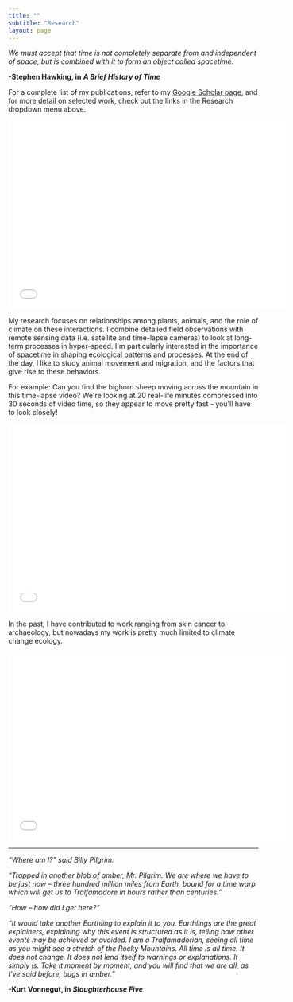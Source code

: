 ```yaml
---
title: ""
subtitle: "Research"
layout: page
---
```

  
*We must accept that time is not completely separate from and independent of space, but is combined with it to form an object called spacetime.*  
  
**-Stephen Hawking, in** ***A Brief History of Time***

For a complete list of my publications, refer to my [Google Scholar page](https://scholar.google.com/citations?hl=en&user=VPd60tMAAAAJ&view_op=list_works&sortby=pubdate), and for more detail on selected work, check out the links in the Research dropdown menu above. 
  
<iframe width="560" height="380" src="/mov/BA-05.mp4" frameborder="0" allowfullscreen></iframe>
  
My research focuses on relationships among plants, animals, and the role of climate on these interactions. I combine detailed field observations with remote sensing data (i.e. satellite and time-lapse cameras) to look at long-term processes in hyper-speed. I'm particularly interested in the importance of spacetime in shaping ecological patterns and processes. At the end of the day, I like to study animal movement and migration, and the factors that give rise to these behaviors.  
  
For example: Can you find the bighorn sheep moving across the mountain in this time-lapse video? We're looking at 20 real-life minutes compressed into 30 seconds of video time, so they appear to move pretty fast - you'll have to look closely!  
  
<iframe width="560" height="380" src="/mov/BighornMvmt.mp4" frameborder="0" allowfullscreen></iframe>
  
In the past, I have contributed to work ranging from skin cancer to archaeology, but nowadays my work is pretty much limited to climate change ecology.  
  
<iframe width="560" height="380" src="/mov/Raeveso.mp4" frameborder="0" allowfullscreen></iframe>
  
***
  
*“Where am I?” said Billy Pilgrim.*  
  
*“Trapped in another blob of amber, Mr. Pilgrim. We are where we have to be just now – three hundred million miles from Earth, bound for a time warp which will get us to Tralfamadore in hours rather than centuries.”*  
  
*“How – how did I get here?”*  
  
*“It would take another Earthling to explain it to you. Earthlings are the great explainers, explaining why this event is structured as it is, telling how other events may be achieved or avoided. I am a Tralfamadorian, seeing all time as you might see a stretch of the Rocky Mountains. All time is all time. It does not change. It does not lend itself to warnings or explanations. It simply is. Take it moment by moment, and you will find that we are all, as I’ve said before, bugs in amber.”*  
  
**-Kurt Vonnegut, in** ***Slaughterhouse Five***
